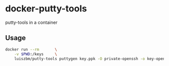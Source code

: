 # docker-putty-tools
putty-tools in a container

## Usage
```sh
docker run --rm       \
    -v $PWD:/keys     \
    luiszbm/putty-tools puttygen key.ppk -O private-openssh -o key-openssh
```
